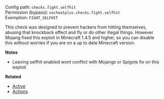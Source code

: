 Config path: `checks.fight.selfhit`  
Permission (bypass): `nocheatplus.checks.fight.selfhit`  
Exemption: `FIGHT_SELFHIT`  

This check was designed to prevent hackers from hitting themselves, abusing that knockback effect and fly or do other illegal things. However Mojang fixed this exploit in Minecraft 1.4.5 and higher, so you can disable this without worries if you are on a up to date Minecraft version. 

**Notes**
* Leaving selfhit enabled wont conflict with Mojangs or Spigots fix on this exploit

**Related**  
* [Active](General#Active)
* [Actions](General#Actions)